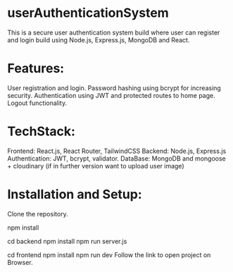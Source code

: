 # userAuthenticationSystem
This is a secure user authentication system build where user can register and login
build using Node.js, Express.js, MongoDB and React.

# Features:
User registration and login.
Password hashing using bcrypt for increasing security.
Authentication using JWT and protected routes to home page.
Logout functionality.

# TechStack:
Frontend: React.js, React Router, TailwindCSS
Backend: Node.js, Express.js
Authentication: JWT, bcrypt, validator.
DataBase: MongoDB and mongoose + cloudinary (if in further version want to upload user image)

# Installation and Setup:

Clone the repository.


<!-- Install dependency -->
npm install

<!-- setup backend -->
cd backend
npm install
npm run server.js

<!-- start frontend -->
cd frontend
npm install
npm run dev
Follow the link to open project on Browser.
